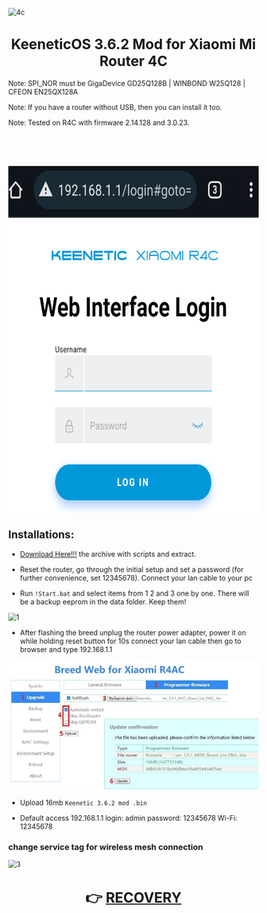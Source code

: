 

![4c](https://github.com/xiv3r/Xiaomi-Mi-Router-4C-Keenetic-v3.6.2/assets/117867334/a6916740-8bd3-4a99-b3e4-5430dffad04d)



## <h1 align="center">KeeneticOS 3.6.2 Mod for Xiaomi Mi Router 4C </h1>
Note: SPI_NOR must be GigaDevice GD25Q128B | WINBOND W25Q128 | CFEON EN25QX128A

Note: If you have a router without USB, then you can install it too.

Note: Tested on R4C with firmware 2.14.128 and 3.0.23.

<br><br></br>

<img align="center" width="1100" height="700" src="https://github.com/xiv3r/Xiaomi-Mi-Router-4A-Gigabit-KeeneticOS-3.7.4/blob/main/firmwares/Screenshot_2023_1227_121024.png">




## Installations:

- [Download Here!!!](https://codeload.github.com/xiv3r/Xiaomi-Mi-Router-4C-Keenetic-v3.6.2/zip/refs/heads/main) the archive with scripts and extract.


- Reset the router, go through the initial setup and set a password (for further convenience, set 12345678). Connect your    lan cable to your pc

- Run `!Start.bat` and select items from 1 2 and 3 one by one. There will be a backup eeprom in the data folder. Keep them!

![1](https://github.com/xiv3r/Xiaomi-Mi-Router-4C-Keenetic-v3.6.2/assets/117867334/516ad8f4-8a19-4cc6-bc42-08306ae8bf41)


- After flashing the breed unplug the router power adapter, power it on while holding reset button for 10s connect your lan cable then go to browser and type 192.168.1.1

<img src="https://github.com/xiv3r/Xiaomi-Mi-Router-4C-Keenetic-v3.6.2/blob/main/Êàê%2Bïðîøèâàòü.jpg">


- Upload 16mb `Keenetic 3.6.2 mod .bin`


- Default access 192.168.1.1 login: admin password: 12345678 Wi-Fi: 12345678

### change service tag for wireless mesh connection
![3](https://github.com/xiv3r/Xiaomi-Mi-Router-4C-Keenetic-v3.6.2/assets/117867334/a3ddebb9-c2d3-41cd-b1fe-40b21001223d)

<h1 align="center">
  
👉 [RECOVERY](https://github.com/xiv3r/Xiaomi-Mi-Router-4C-CH341A-Flasher)
</h1>
